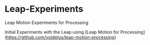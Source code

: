 Leap-Experiments
================

Leap Motion Experiments for Processing

Initial Experiments with the Leap using [Leap Motion for Processing] (https://github.com/voidplus/leap-motion-processing)
